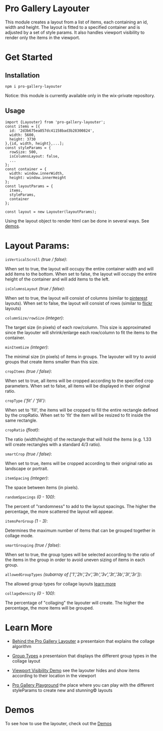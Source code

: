 # Pro Gallery Layouter
This module creates a layout from a list of items, each containing an id, width and height. The layout is fitted to a specified container and is adjusted by a set of style params. It also handles viewport visibility to render only the items in the viewport.

# Get Started
## Installation
`npm i pro-gallery-layouter`

Notice: this module is currently available only in the wix-private repository.

## Usage
```
import {Layouter} from 'pro-gallery-layouter';
const items = [{
  id: '2d3b675ea857dc41158bad3b28300824',
  width: 5600,
  height: 3730
},{id, width, height},...];
const styleParams = {
  rowSize: 500,
  isColumnsLayout: false,
  ...
};
const container = {
  width: window.innerWidth,
  height: window.innerHeight
};
const layoutParams = {
  items,
  styleParams,
  container
};

const layout = new Layouter(layoutParams);
```
Using the layout object to render html can be done in several ways. See [demos](/demos).

# Layout Params:

`isVerticalScroll` _(true / false)_:

When set to true, the layout will occupy the entire container width and will add items to the bottom. When set to false, the layout will occupy the entire height of the container and will add items to the left.

`isColumnsLayout` _(true / false)_:

When set to true, the layout will consist of columns (similar to [pinterest](https://www.pinterest.com/categories/everything/) layouts). When set to false, the layout will consist of rows (similar to [flickr](https://www.flickr.com/explore) layouts)

`columnSize/rowSize` _(integer)_:

The target size (in pixels) of each row/column. This size is approximated since the layouter will shrink/enlarge each row/column to fit the items to the container.

`minItemSize` _(integer)_:

The minimal size (in pixels) of items in groups. The layouter will try to avoid groups that create items smaller than this size.

`cropItems` _(true / false)_:

When set to true, all items will be cropped according to the specified crop parameters. When set to false, all items will be displayed in their original ratio.

`cropType` _('fit' / 'fill')_:

When set to 'fill', the items will be cropped to fill the entire rectangle defined by the cropRatio. When set to 'fit' the item will be resized to fit inside the same rectangle.

`cropRatio` _(float)_:

The ratio (width/height) of the rectangle that will hold the items (e.g. 1.33 will create rectangles with a standard 4/3 ratio).

`smartCrop` _(true / false)_:

When set to true, items will be cropped according to their original ratio as landscape or portrait.

`itemSpacing` _(integer)_:

The space between items (in pixels).

`randomSpacings` _(0 - 100)_:

The percent of "randomness" to add to the layout spacings. The higher the percentage, the more scattered the layout will appear.

`itemsPerGroup` _(1 - 3)_:

Determines the maximum number of items that can be grouped together in collage mode.

`smartGrouping` _(true / false)_:

When set to true, the group types will be selected according to the ratio of the items in the group in order to avoid uneven sizing of items in each group.

`allowedGroupTypes` _(subarray of ['1','2h','2v','3h','3v','3t','3b','3l','3r'])_:

The allowed group types for collage layouts [learn more](https://docs.google.com/presentation/d/1RGRkSmXV94dKXL-7umXcJXsgOGwcBRu0l9AcfShV21I/edit#slide=id.g2704b1b40a_0_370)

`collageDensity` _(0 - 100)_:

The percentage of "collaging" the layouter will create. The higher the percentage, the more items will be grouped.

# Learn More

* [Behind the Pro Gallery Layouter](https://docs.google.com/presentation/d/1rtLFsgeQTUGt4lTU-cLaBKhKsalQasDA6FPeBiKuJZo/present) a presentaion that explains the collage algorithm

* [Group Types](https://docs.google.com/presentation/d/1RGRkSmXV94dKXL-7umXcJXsgOGwcBRu0l9AcfShV21I/edit#slide=id.g2704b1b40a_0_370) a presentaion that displays the different group types in the collage layout

* [Viewport Visibility Demo](http://wix-private.github.io/pro-gallery-statics/) see the layouter hides and show items according to their location in the viewport

* [Pro Gallery Playground](https://progallery.wix.com/playground.html) the place where you can play with the different styleParams to create new and stunning© layouts

# Demos
To see how to use the layouter, check out the [Demos](/demos)
